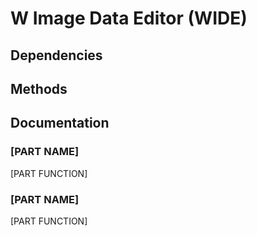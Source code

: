 <h1>W Image Data Editor (WIDE)</h1>

<h2>Dependencies</h2>

<h2>Methods</h2>

<h2>Documentation</h2>

<h3>[PART NAME]</h3>
[PART FUNCTION]

<h3>[PART NAME]</h3>
[PART FUNCTION]